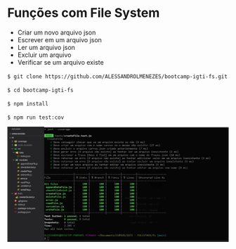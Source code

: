 # Funções com File System

- Criar um novo arquivo json
- Escrever em um arquivo json
- Ler um arquivo json
- Excluir um arquivo
- Verificar se um arquivo existe

`$ git clone https://github.com/ALESSANDROLMENEZES/bootcamp-igti-fs.git`

`$ cd bootcamp-igti-fs`

`$ npm install`

`$ npm run test:cov`

[![Resultado dos testes](./tests/Result.jpg "Resultado dos testes")](./tests/Result.jpg "Resultado dos testes")
